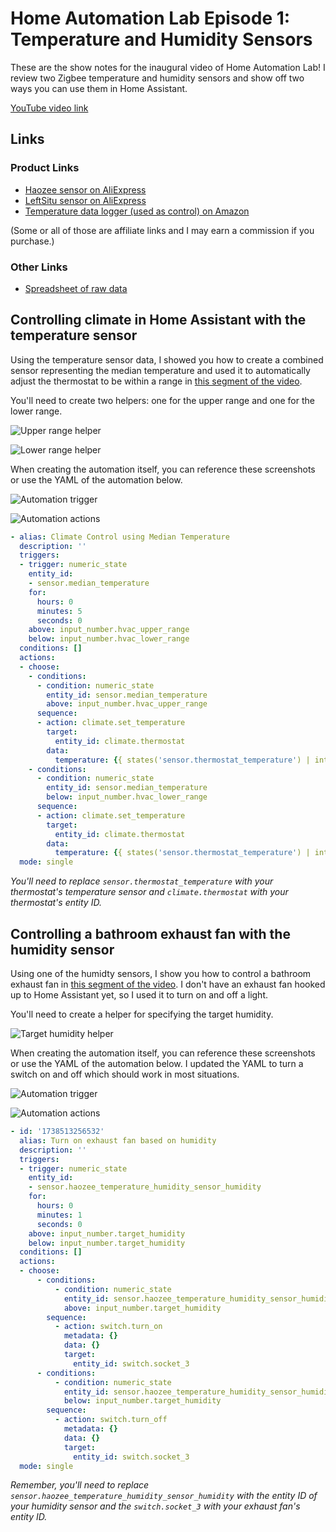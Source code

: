 # Home Automation Lab Episode 1: Temperature and Humidity Sensors

These are the show notes for the inaugural video of Home Automation Lab! I review two Zigbee temperature and humidity sensors and show off two ways you can use them in Home Assistant.

[YouTube video link](https://youtu.be/9C3O-FpfVZY)

## Links

### Product Links

* [Haozee sensor on AliExpress](https://u.loganbibby.com/haozeetemperaturehumiditysensor)
* [LeftSitu sensor on AliExpress](https://u.loganbibby.com/leftsitutemperaturehumiditysensor)
* [Temperature data logger (used as control) on Amazon](https://u.loganbibby.com/tempdatalogger)

(Some or all of those are affiliate links and I may earn a commission if you purchase.)

### Other Links

* [Spreadsheet of raw data](https://u.loganbibby.com/haltemphumidsensordata)

## Controlling climate in Home Assistant with the temperature sensor

Using the temperature sensor data, I showed you how to create a combined sensor representing the median temperature and used it to automatically adjust the thermostat to be within a range in [this segment of the video](https://www.youtube.com/watch?v=9C3O-FpfVZY&t=400s).

You'll need to create two helpers: one for the upper range and one for the lower range.

![Upper range helper](./assets/hvaccontrol_helpers_hvacupperrange.png)

![Lower range helper](./assets/hvaccontrol_helpers_hvaclowerrange.png)

When creating the automation itself, you can reference these screenshots or use the YAML of the automation below.

![Automation trigger](./assets/hvaccontrol_automation_trigger.png)

![Automation actions](./assets/hvaccontrol_automation_actions.png)

```yaml
- alias: Climate Control using Median Temperature
  description: ''
  triggers:
  - trigger: numeric_state
    entity_id:
    - sensor.median_temperature
    for:
      hours: 0
      minutes: 5
      seconds: 0
    above: input_number.hvac_upper_range
    below: input_number.hvac_lower_range
  conditions: []
  actions:
  - choose:
    - conditions:
      - condition: numeric_state
        entity_id: sensor.median_temperature
        above: input_number.hvac_upper_range
      sequence:
      - action: climate.set_temperature
        target:
          entity_id: climate.thermostat
        data:
          temperature: {{ states('sensor.thermostat_temperature') | int - ( states('input_number.hvac_upper_range') | int - states('sensor.thermostat_temperature') | int ) }}
    - conditions:
      - condition: numeric_state
        entity_id: sensor.median_temperature
        below: input_number.hvac_lower_range
      sequence:
      - action: climate.set_temperature
        target:
          entity_id: climate.thermostat
        data:
          temperature: {{ states('sensor.thermostat_temperature') | int + ( states('sensor.thermostat_temperature') | int ) - states('input_number.hvac_lower_range') | int }}
  mode: single
```

*You'll need to replace `sensor.thermostat_temperature` with your thermostat's temperature sensor and `climate.thermostat` with your thermostat's entity ID.*

## Controlling a bathroom exhaust fan with the humidity sensor

Using one of the humidty sensors, I show you how to control a bathroom exhaust fan in [this segment of the video](https://www.youtube.com/watch?v=9C3O-FpfVZY&t=800s). I don't have an exhaust fan hooked up to Home Assistant yet, so I used it to turn on and off a light. 

You'll need to create a helper for specifying the target humidity.

![Target humidity helper](./assets/exhaustfan_helpers_targethumidity.png)

When creating the automation itself, you can reference these screenshots or use the YAML of the automation below. I updated the YAML to turn a switch on and off which should work in most situations. 

![Automation trigger](./assets/exhaustfan_automation_trigger.png)

![Automation actions](./assets/exhaustfan_automation_actions.png)

```yaml
- id: '1738513256532'
  alias: Turn on exhaust fan based on humidity
  description: ''
  triggers:
  - trigger: numeric_state
    entity_id:
    - sensor.haozee_temperature_humidity_sensor_humidity
    for:
      hours: 0
      minutes: 1
      seconds: 0
    above: input_number.target_humidity
    below: input_number.target_humidity
  conditions: []
  actions:
  - choose:
      - conditions:
          - condition: numeric_state
            entity_id: sensor.haozee_temperature_humidity_sensor_humidity
            above: input_number.target_humidity
        sequence:
          - action: switch.turn_on
            metadata: {}
            data: {}
            target:
              entity_id: switch.socket_3
      - conditions:
          - condition: numeric_state
            entity_id: sensor.haozee_temperature_humidity_sensor_humidity
            below: input_number.target_humidity
        sequence:
          - action: switch.turn_off
            metadata: {}
            data: {}
            target:
              entity_id: switch.socket_3
  mode: single
```

*Remember, you'll need to replace `sensor.haozee_temperature_humidity_sensor_humidity` with the entity ID of your humidity sensor and the `switch.socket_3` with your exhaust fan's entity ID.*